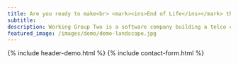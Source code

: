 ```yaml
---
title: Are you ready to make<br> <mark><ins>End of Life</ins></mark> the thing of the past?
subtitle: 
description: Working Group Two is a software company building a telco core network.
featured_image: /images/demo/demo-landscape.jpg
---
```


{% include header-demo.html %}
{% include contact-form.html %}
